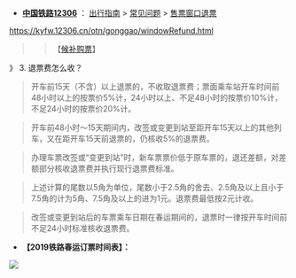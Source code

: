 - [**中国铁路12306**](https://kyfw.12306.cn/) ： [出行指南](https://kyfw.12306.cn/otn/gonggao/help.html) > [常见问题](https://kyfw.12306.cn/otn/gonggao/windowRefund.html#nogo) > [售票窗口退票](https://kyfw.12306.cn/otn/gonggao/windowRefund.html)

https://kyfw.12306.cn/otn/gonggao/windowRefund.html

>> 【[候补购票](https://mobile.12306.cn/otsmobile/h5/otsbussiness/houbuRules/houbuRules.html)】

》 3. 退票费怎么收？

> 开车前15天（不含）以上退票的，不收取退票费；票面乘车站开车时间前48小时以上的按票价5%计，24小时以上、不足48小时的按票价10%计，不足24小时的按票价20%计。

> 开车前48小时～15天期间内，改签或变更到站至距开车15天以上的其他列车，又在距开车15天前退票的，仍核收5%的退票费。

> 办理车票改签或“变更到站”时，新车票票价低于原车票的，退还差额，对差额部分核收退票费并执行现行退票费标准。

> 上述计算的尾数以5角为单位，尾数小于2.5角的舍去、2.5角及以上且小于7.5角的计为5角、7.5角及以上的进为1元。退票费最低按2元计收。

> 改签或变更到站后的车票乘车日期在春运期间的，退票时一律按开车时间前不足24小时标准核收退票费。

- **【2019铁路春运订票时间表】：**
<p><a href="https://kyfw.12306.cn/otn/gonggao/windowRefund.html" title="2019铁路春运订票时间表.jpeg">
<img src=https://raw.githubusercontent.com/taoste/Hello-World/master/github/12306/2019%E9%93%81%E8%B7%AF%E6%98%A5%E8%BF%90%E8%AE%A2%E7%A5%A8%E6%97%B6%E9%97%B4%E8%A1%A8.jpeg?raw=true"/><p>
  
